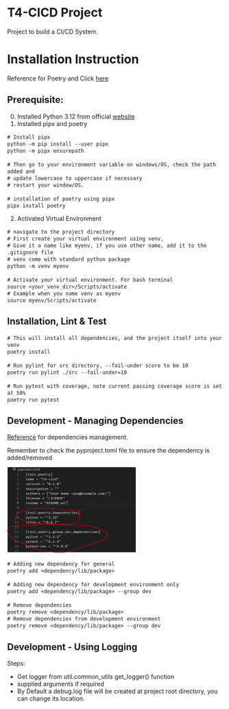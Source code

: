 # T4-CICD Project

Project to build a CI/CD System.

# Installation Instruction

Reference for Poetry and Click [here](https://medium.com/@chinsj/develop-and-deploy-cli-tool-on-python-with-poetry-and-click-ab62f4341c45)

## Prerequisite:

0. Installed Python 3.12 from official [website](https://www.python.org/downloads/)
1. Installed pipx and poetry

```shell
# Install pipx
python -m pip install --user pipx
python -m pipx ensurepath

# Then go to your environment variable on windows/OS, check the path added and
# update lowercase to uppercase if necessary
# restart your window/OS.

# installation of poetry using pipx
pipx install poetry
```

2. Activated Virtual Environment

```shell
# navigate to the project directory
# First create your virtual environment using venv,
# Give it a name like myenv, if you use other name, add it to the .gitignore file
# venv come with standard python package
python -m venv myenv

# Activate your virtual environment. For bash terminal
source <your_venv_dir>/Scripts/activate
# Example when you name venv as myenv
source myenv/Scripts/activate
```

## Installation, Lint & Test

```shell
# This will install all dependencies, and the project itself into your venv
poetry install

# Run pylint for src directory, --fail-under score to be 10
poetry run pylint ./src --fail-under=10

# Run pytest with coverage, note current passing coverage score is set at 50%
poetry run pytest
```

## Development - Managing Dependencies

[Reference](https://python-poetry.org/docs/managing-dependencies/#installing-group-dependencies) for dependencies management.

Remember to check the pyproject.toml file to ensure the dependency is added/removed

<img src="./dev-docs/images/pyproject_toml_dependencies.JPG" alt="sample_pyproject.toml" width="300" height="200">

```shell
# Adding new dependency for general
poetry add <dependency/lib/package>

# Adding new dependency for development environment only
poetry add <dependency/lib/package> --group dev

# Remove dependencies
poetry remove <dependency/lib/package>
# Remove dependencies from development environment
poetry remove <dependency/lib/package> --group dev
```

## Development - Using Logging

Steps:

- Get logger from util.common_utils get_logger() function
- supplied arguments if required
- By Default a debug.log file will be created at project root directory, you can change its location.

